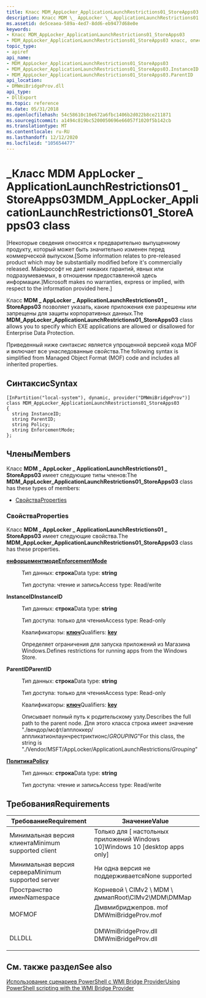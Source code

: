 ```yaml
---
title: Класс MDM_AppLocker_ApplicationLaunchRestrictions01_StoreApps03
description: Класс MDM \_ AppLocker \_ ApplicationLaunchRestrictions01 \_ StoreApps03 позволяет указать, какие приложения exe разрешены или запрещены для защиты корпоративных данных.
ms.assetid: de5ceaea-589a-4ed7-8dd6-eb9477d68e0e
keywords:
- Класс MDM_AppLocker_ApplicationLaunchRestrictions01_StoreApps03
- MDM_AppLocker_ApplicationLaunchRestrictions01_StoreApps03 класс, описание
topic_type:
- apiref
api_name:
- MDM_AppLocker_ApplicationLaunchRestrictions01_StoreApps03
- MDM_AppLocker_ApplicationLaunchRestrictions01_StoreApps03.InstanceID
- MDM_AppLocker_ApplicationLaunchRestrictions01_StoreApps03.ParentID
api_location:
- DMWmiBridgeProv.dll
api_type:
- DllExport
ms.topic: reference
ms.date: 05/31/2018
ms.openlocfilehash: 54c58610c10e672a6fbc1406b2d022b8ce211871
ms.sourcegitcommit: a1494c819bc5200050696e66057f1020f5b142cb
ms.translationtype: MT
ms.contentlocale: ru-RU
ms.lasthandoff: 12/12/2020
ms.locfileid: "105654477"
---
```

# <a name="mdm_applocker_applicationlaunchrestrictions01_storeapps03-class"></a><span data-ttu-id="cdcc7-105">\_Класс MDM AppLocker \_ ApplicationLaunchRestrictions01 \_ StoreApps03</span><span class="sxs-lookup"><span data-stu-id="cdcc7-105">MDM\_AppLocker\_ApplicationLaunchRestrictions01\_StoreApps03 class</span></span>

<span data-ttu-id="cdcc7-106">\[Некоторые сведения относятся к предварительно выпущенному продукту, который может быть значительно изменен перед коммерческой выпуском.</span><span class="sxs-lookup"><span data-stu-id="cdcc7-106">\[Some information relates to pre-released product which may be substantially modified before it's commercially released.</span></span> <span data-ttu-id="cdcc7-107">Майкрософт не дает никаких гарантий, явных или подразумеваемых, в отношении предоставленной здесь информации.\]</span><span class="sxs-lookup"><span data-stu-id="cdcc7-107">Microsoft makes no warranties, express or implied, with respect to the information provided here.\]</span></span>

<span data-ttu-id="cdcc7-108">Класс **MDM \_ AppLocker \_ ApplicationLaunchRestrictions01 \_ StoreApps03** позволяет указать, какие приложения exe разрешены или запрещены для защиты корпоративных данных.</span><span class="sxs-lookup"><span data-stu-id="cdcc7-108">The **MDM\_AppLocker\_ApplicationLaunchRestrictions01\_StoreApps03** class allows you to specify which EXE applications are allowed or disallowed for Enterprise Data Protection.</span></span>

<span data-ttu-id="cdcc7-109">Приведенный ниже синтаксис является упрощенной версией кода MOF и включает все унаследованные свойства.</span><span class="sxs-lookup"><span data-stu-id="cdcc7-109">The following syntax is simplified from Managed Object Format (MOF) code and includes all inherited properties.</span></span>

## <a name="syntax"></a><span data-ttu-id="cdcc7-110">Синтаксис</span><span class="sxs-lookup"><span data-stu-id="cdcc7-110">Syntax</span></span>

``` syntax
[InPartition("local-system"), dynamic, provider("DMWmiBridgeProv")]
class MDM_AppLocker_ApplicationLaunchRestrictions01_StoreApps03
{
  string InstanceID;
  string ParentID;
  string Policy;
  string EnforcementMode;
};
```

## <a name="members"></a><span data-ttu-id="cdcc7-111">Члены</span><span class="sxs-lookup"><span data-stu-id="cdcc7-111">Members</span></span>

<span data-ttu-id="cdcc7-112">Класс **MDM \_ AppLocker \_ ApplicationLaunchRestrictions01 \_ StoreApps03** имеет следующие типы членов:</span><span class="sxs-lookup"><span data-stu-id="cdcc7-112">The **MDM\_AppLocker\_ApplicationLaunchRestrictions01\_StoreApps03** class has these types of members:</span></span>

-   [<span data-ttu-id="cdcc7-113">Свойства</span><span class="sxs-lookup"><span data-stu-id="cdcc7-113">Properties</span></span>](#properties)

### <a name="properties"></a><span data-ttu-id="cdcc7-114">Свойства</span><span class="sxs-lookup"><span data-stu-id="cdcc7-114">Properties</span></span>

<span data-ttu-id="cdcc7-115">Класс **MDM \_ AppLocker \_ ApplicationLaunchRestrictions01 \_ StoreApps03** имеет следующие свойства.</span><span class="sxs-lookup"><span data-stu-id="cdcc7-115">The **MDM\_AppLocker\_ApplicationLaunchRestrictions01\_StoreApps03** class has these properties.</span></span>

<dl> <dt>

[<span data-ttu-id="cdcc7-116">**енфорцементмоде**</span><span class="sxs-lookup"><span data-stu-id="cdcc7-116">**EnforcementMode**</span></span>](/windows/client-management/mdm/applocker-csp)
</dt> <dd> <dl> <dt>

<span data-ttu-id="cdcc7-117">Тип данных: **строка**</span><span class="sxs-lookup"><span data-stu-id="cdcc7-117">Data type: **string**</span></span>
</dt> <dt>

<span data-ttu-id="cdcc7-118">Тип доступа: чтение и запись</span><span class="sxs-lookup"><span data-stu-id="cdcc7-118">Access type: Read/write</span></span>
</dt> </dl>

</dd> <dt>

<span data-ttu-id="cdcc7-119">**InstanceID**</span><span class="sxs-lookup"><span data-stu-id="cdcc7-119">**InstanceID**</span></span>
</dt> <dd> <dl> <dt>

<span data-ttu-id="cdcc7-120">Тип данных: **строка**</span><span class="sxs-lookup"><span data-stu-id="cdcc7-120">Data type: **string**</span></span>
</dt> <dt>

<span data-ttu-id="cdcc7-121">Тип доступа: только для чтения</span><span class="sxs-lookup"><span data-stu-id="cdcc7-121">Access type: Read-only</span></span>
</dt> <dt>

<span data-ttu-id="cdcc7-122">Квалификаторы: [ **ключ**](/windows/desktop/WmiSdk/key-qualifier)</span><span class="sxs-lookup"><span data-stu-id="cdcc7-122">Qualifiers: [**key**](/windows/desktop/WmiSdk/key-qualifier)</span></span>
</dt> </dl>

<span data-ttu-id="cdcc7-123">Определяет ограничения для запуска приложений из Магазина Windows.</span><span class="sxs-lookup"><span data-stu-id="cdcc7-123">Defines restrictions for running apps from the Windows Store.</span></span>

</dd> <dt>

<span data-ttu-id="cdcc7-124">**ParentID**</span><span class="sxs-lookup"><span data-stu-id="cdcc7-124">**ParentID**</span></span>
</dt> <dd> <dl> <dt>

<span data-ttu-id="cdcc7-125">Тип данных: **строка**</span><span class="sxs-lookup"><span data-stu-id="cdcc7-125">Data type: **string**</span></span>
</dt> <dt>

<span data-ttu-id="cdcc7-126">Тип доступа: только для чтения</span><span class="sxs-lookup"><span data-stu-id="cdcc7-126">Access type: Read-only</span></span>
</dt> <dt>

<span data-ttu-id="cdcc7-127">Квалификаторы: [ **ключ**](/windows/desktop/WmiSdk/key-qualifier)</span><span class="sxs-lookup"><span data-stu-id="cdcc7-127">Qualifiers: [**key**](/windows/desktop/WmiSdk/key-qualifier)</span></span>
</dt> </dl>

<span data-ttu-id="cdcc7-128">Описывает полный путь к родительскому узлу.</span><span class="sxs-lookup"><span data-stu-id="cdcc7-128">Describes the full path to the parent node.</span></span> <span data-ttu-id="cdcc7-129">Для этого класса строка имеет значение "./вендор/мсфт/апплоккер/аппликатионлаунчрестриктионс/*GROUPING*"</span><span class="sxs-lookup"><span data-stu-id="cdcc7-129">For this class, the string is "./Vendor/MSFT/AppLocker/ApplicationLaunchRestrictions/*Grouping*"</span></span>

</dd> <dt>

[<span data-ttu-id="cdcc7-130">**Политика**</span><span class="sxs-lookup"><span data-stu-id="cdcc7-130">**Policy**</span></span>](/windows/client-management/mdm/applocker-csp)
</dt> <dd> <dl> <dt>

<span data-ttu-id="cdcc7-131">Тип данных: **строка**</span><span class="sxs-lookup"><span data-stu-id="cdcc7-131">Data type: **string**</span></span>
</dt> <dt>

<span data-ttu-id="cdcc7-132">Тип доступа: чтение и запись</span><span class="sxs-lookup"><span data-stu-id="cdcc7-132">Access type: Read/write</span></span>
</dt> </dl>

</dd> </dl>

## <a name="requirements"></a><span data-ttu-id="cdcc7-133">Требования</span><span class="sxs-lookup"><span data-stu-id="cdcc7-133">Requirements</span></span>



| <span data-ttu-id="cdcc7-134">Требование</span><span class="sxs-lookup"><span data-stu-id="cdcc7-134">Requirement</span></span> | <span data-ttu-id="cdcc7-135">Значение</span><span class="sxs-lookup"><span data-stu-id="cdcc7-135">Value</span></span> |
|-------------------------------------|------------------------------------------------------------------------------------------------|
| <span data-ttu-id="cdcc7-136">Минимальная версия клиента</span><span class="sxs-lookup"><span data-stu-id="cdcc7-136">Minimum supported client</span></span><br/> | <span data-ttu-id="cdcc7-137">Только для \[ настольных приложений Windows 10\]</span><span class="sxs-lookup"><span data-stu-id="cdcc7-137">Windows 10 \[desktop apps only\]</span></span><br/>                                                    |
| <span data-ttu-id="cdcc7-138">Минимальная версия сервера</span><span class="sxs-lookup"><span data-stu-id="cdcc7-138">Minimum supported server</span></span><br/> | <span data-ttu-id="cdcc7-139">Ни одна версия не поддерживается</span><span class="sxs-lookup"><span data-stu-id="cdcc7-139">None supported</span></span><br/>                                                                      |
| <span data-ttu-id="cdcc7-140">Пространство имен</span><span class="sxs-lookup"><span data-stu-id="cdcc7-140">Namespace</span></span><br/>                | <span data-ttu-id="cdcc7-141">Корневой \\ CIMv2 \\ MDM \\ дммап</span><span class="sxs-lookup"><span data-stu-id="cdcc7-141">Root\\CIMv2\\MDM\\DMMap</span></span><br/>                                                             |
| <span data-ttu-id="cdcc7-142">MOF</span><span class="sxs-lookup"><span data-stu-id="cdcc7-142">MOF</span></span><br/>                      | <dl> <span data-ttu-id="cdcc7-143"><dt>Дмвмибриджепров. mof</dt></span><span class="sxs-lookup"><span data-stu-id="cdcc7-143"><dt>DMWmiBridgeProv.mof</dt></span></span> </dl> |
| <span data-ttu-id="cdcc7-144">DLL</span><span class="sxs-lookup"><span data-stu-id="cdcc7-144">DLL</span></span><br/>                      | <dl> <span data-ttu-id="cdcc7-145"><dt>DMWmiBridgeProv.dll</dt></span><span class="sxs-lookup"><span data-stu-id="cdcc7-145"><dt>DMWmiBridgeProv.dll</dt></span></span> </dl> |



## <a name="see-also"></a><span data-ttu-id="cdcc7-146">См. также раздел</span><span class="sxs-lookup"><span data-stu-id="cdcc7-146">See also</span></span>

<dl> <dt>

[<span data-ttu-id="cdcc7-147">Использование сценариев PowerShell с WMI Bridge Provider</span><span class="sxs-lookup"><span data-stu-id="cdcc7-147">Using PowerShell scripting with the WMI Bridge Provider</span></span>](/windows/client-management/mdm/using-powershell-scripting-with-the-wmi-bridge-provider)
</dt> </dl>

 


